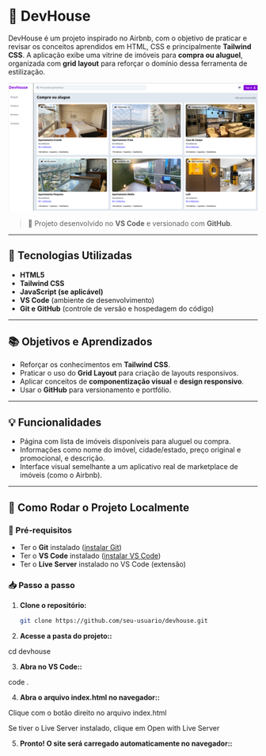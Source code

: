 # 🏡 DevHouse

DevHouse é um projeto inspirado no Airbnb, com o objetivo de praticar e revisar os conceitos aprendidos em HTML, CSS e principalmente **Tailwind CSS**. A aplicação exibe uma vitrine de imóveis para **compra ou aluguel**, organizada com **grid layout** para reforçar o domínio dessa ferramenta de estilização.

![Apresentação do DevHouse](DevHouse.png)


> 🔧 Projeto desenvolvido no **VS Code** e versionado com **GitHub**.

---

## 🚀 Tecnologias Utilizadas

- **HTML5**
- **Tailwind CSS**
- **JavaScript (se aplicável)**
- **VS Code** (ambiente de desenvolvimento)
- **Git e GitHub** (controle de versão e hospedagem do código)

---

## 📚 Objetivos e Aprendizados

- Reforçar os conhecimentos em **Tailwind CSS**.
- Praticar o uso do **Grid Layout** para criação de layouts responsivos.
- Aplicar conceitos de **componentização visual** e **design responsivo**.
- Usar o **GitHub** para versionamento e portfólio.

---

## 💡 Funcionalidades

- Página com lista de imóveis disponíveis para aluguel ou compra.
- Informações como nome do imóvel, cidade/estado, preço original e promocional, e descrição.
- Interface visual semelhante a um aplicativo real de marketplace de imóveis (como o Airbnb).

---

## 🧭 Como Rodar o Projeto Localmente

### 🔁 Pré-requisitos

- Ter o **Git** instalado ([instalar Git](https://git-scm.com/))
- Ter o **VS Code** instalado ([instalar VS Code](https://code.visualstudio.com/))
- Ter o **Live Server** instalado no VS Code (extensão)

### 📥 Passo a passo

1. **Clone o repositório:**

   ```bash
   git clone https://github.com/seu-usuario/devhouse.git


2. **Acesse a pasta do projeto::**

cd devhouse


3. **Abra no VS Code::**

code .



4. **Abra o arquivo index.html no navegador::**

Clique com o botão direito no arquivo index.html

Se tiver o Live Server instalado, clique em Open with Live Server


5. **Pronto! O site será carregado automaticamente no navegador::**
